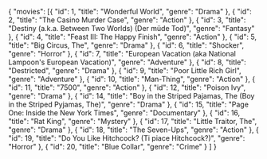 {
	"movies": [{
			"id": 1,
			"title": "Wonderful World",
			"genre": "Drama"
		},
		{
			"id": 2,
			"title": "The Casino Murder Case",
			"genre": "Action"
		},
		{
			"id": 3,
			"title": "Destiny (a.k.a. Between Two Worlds) (Der müde Tod)",
			"genre": "Fantasy"
		},
		{
			"id": 4,
			"title": "Feast III: The Happy Finish",
			"genre": "Action"
		},
		{
			"id": 5,
			"title": "Big Circus, The",
			"genre": "Drama"
		},
		{
			"id": 6,
			"title": "Shocker",
			"genre": "Horror"
		},
		{
			"id": 7,
			"title": "European Vacation (aka National Lampoon's European Vacation)",
			"genre": "Adventure"
		},
		{
			"id": 8,
			"title": "Destricted",
			"genre": "Drama"
		},
		{
			"id": 9,
			"title": "Poor Little Rich Girl",
			"genre": "Adventure"
		},
		{
			"id": 10,
			"title": "Man-Thing",
			"genre": "Action"
		},
		{
			"id": 11,
			"title": "7500",
			"genre": "Action"
		},
		{
			"id": 12,
			"title": "Poison Ivy",
			"genre": "Drama"
		},
		{
			"id": 14,
			"title": "Boy in the Striped Pajamas, The (Boy in the Striped Pyjamas, The)",
			"genre": "Drama"
		},
		{
			"id": 15,
			"title": "Page One: Inside the New York Times",
			"genre": "Documentary"
		},
		{
			"id": 16,
			"title": "Rat King",
			"genre": "Mystery"
		},
		{
			"id": 17,
			"title": "Little Traitor, The",
			"genre": "Drama"
		},
		{
			"id": 18,
			"title": "The Seven-Ups",
			"genre": "Action"
		},
		{
			"id": 19,
			"title": "Do You Like Hitchcock? (Ti piace Hitchcock?)",
			"genre": "Horror"
		},
		{
			"id": 20,
			"title": "Blue Collar",
			"genre": "Crime"
		}
	]
}
